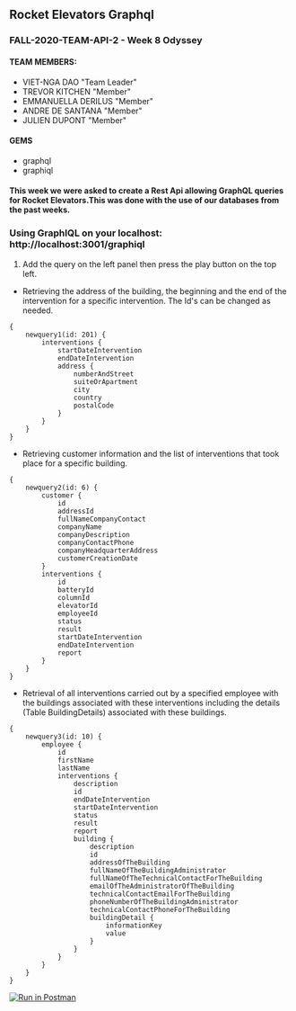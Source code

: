 ## Rocket Elevators Graphql

### FALL-2020-TEAM-API-2 - Week 8 Odyssey 

#### TEAM MEMBERS:
- VIET-NGA DAO "Team Leader"
- TREVOR KITCHEN "Member"
- EMMANUELLA DERILUS "Member"
- ANDRE DE SANTANA "Member"
- JULIEN DUPONT "Member"

#### GEMS
* graphql
* graphiql

#### This week we were asked to create a Rest Api allowing GraphQL queries for Rocket Elevators.This was done with the use of our databases from the past weeks.

### Using GraphIQL on your localhost: http://localhost:3001/graphiql

1. Add the query on the left panel then press the play button on the top left.

- Retrieving the address of the building, the beginning and the end of the intervention for a specific intervention. The Id's can be changed as needed.
```
{
    newquery1(id: 201) {
        interventions {
            startDateIntervention
            endDateIntervention
            address {
                numberAndStreet
                suiteOrApartment
                city
                country
                postalCode
            }
        }
    }
}

```
- Retrieving customer information and the list of interventions that took place for a specific building.
```
{
    newquery2(id: 6) {
        customer {
            id
            addressId
            fullNameCompanyContact
            companyName
            companyDescription
            companyContactPhone
            companyHeadquarterAddress
            customerCreationDate
        }
        interventions {
            id
            batteryId
            columnId
            elevatorId
            employeeId
            status
            result
            startDateIntervention
            endDateIntervention
            report
        }
    }
}
```

- Retrieval of all interventions carried out by a specified employee with the buildings associated with these interventions including the details (Table BuildingDetails) associated with these buildings.
```
{
    newquery3(id: 10) {
        employee {
            id
            firstName
            lastName
            interventions {
                description
                id
                endDateIntervention
                startDateIntervention
                status
                result
                report
                building {
                    description
                    id
                    addressOfTheBuilding
                    fullNameOfTheBuildingAdministrator
                    fullNameOfTheTechnicalContactForTheBuilding
                    emailOfTheAdministratorOfTheBuilding
                    technicalContactEmailForTheBuilding
                    phoneNumberOfTheBuildingAdministrator
                    technicalContactPhoneForTheBuilding
                    buildingDetail {
                        informationKey
                        value
                    }
                }
            }
        }
    }
}
```
[![Run in Postman](https://run.pstmn.io/button.svg)](https://app.getpostman.com/run-collection/fccc10646f4f67a7f9fc)
